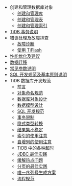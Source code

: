 <!-- markdownlint-disable MD007 -->
<!-- markdownlint-disable MD041 -->

- 创建和管理数据库对象
  - [创建和管理库](database-management.md)
  - [创建和管理表](table-management.md)
  - [创建和管理索引](index-management.md)
- [TiDB 事务说明](transaction.md)
- 错误处理及故障排查
  - [故障诊断](troubleshooting.md)
  - [使用 TiFlash](troubleshooting-tiflash.md)
- [性能优化及建议](performance-optimization.md)
- [数据迁移](data-migration.md)
- [常见参数说明](configuration.md)
- [SQL 开发规范及基本原则说明](basic-principles.md)
- TiDB 数据库开发规范
  - [前言](tidb-database-development-specification/introduction.md)
  - [对象命名规范](/tidb-database-development-specification/object-naming-guidelines.md)
  - [数据库对象设计](/tidb-database-development-specification/database-object-design.md)
  - [数据模型设计](/tidb-database-development-specification/database-model-design.md)
  - [SQL 开发规范](/tidb-database-development-specification/sql-development-specification.md)
  - [事务限制](/tidb-database-development-specification/transaction-restraints.md)
  - [隐式类型转换](/tidb-database-development-specification/implicit-type-conversion.md)
  - [结果集不稳定](/tidb-database-development-specification/unstable-result-set.md)
  - [索引的使用注意](/tidb-database-development-specification/notes-on-indexes.md)
  - [自增列的使用注意](/tidb-database-development-specification/notes-on-auto-increment-columns.md)
  - [TiDB 中的各种超时](/tidb-database-development-specification/timeouts-in-tidb.md)
  - [JDBC 最佳实践](/tidb-database-development-specification/jdbc-best-practices.md)
  - [缓解热点问题](/tidb-database-development-specification/mitigation-of-hot-issues.md)
  - [分页的最佳实践](/tidb-database-development-specification/best-practices-for-paging.md)
  - [唯一序列号生成方案](/tidb-database-development-specification/unique-serial-number-generation-scheme.md)
  - [流程规范](/tidb-database-development-specification/process-specification.md)
